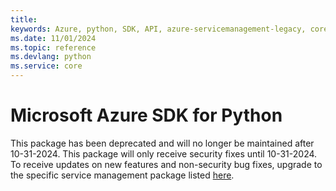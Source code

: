 ```yaml
---
title: 
keywords: Azure, python, SDK, API, azure-servicemanagement-legacy, core
ms.date: 11/01/2024
ms.topic: reference
ms.devlang: python
ms.service: core
---
```

# Microsoft Azure SDK for Python

This package has been deprecated and will no longer be maintained after 10-31-2024. This package will only receive security fixes until 10-31-2024. To receive updates on new features and non-security bug fixes, upgrade to the specific service management package listed [here](https://azure.github.io/azure-sdk/releases/latest/all/python.html).


